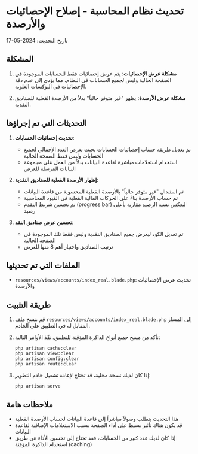 # تحديث نظام المحاسبة - إصلاح الإحصائيات والأرصدة

تاريخ التحديث: 2024-05-17

## المشكلة

1. **مشكلة عرض الإحصائيات**: يتم عرض إحصائيات فقط للحسابات الموجودة في الصفحة الحالية وليس لجميع الحسابات في النظام، مما يؤدي إلى عدم دقة الإحصائيات في البوكسات العلوية.

2. **مشكلة عرض الأرصدة**: يظهر "غير متوفر حالياً" بدلاً من الأرصدة الفعلية للصناديق النقدية.

## التحديثات التي تم إجراؤها

1. **تحديث إحصائيات الحسابات**:
   - تم تعديل طريقة حساب إحصائيات الحسابات بحيث تعرض العدد الإجمالي لجميع الحسابات وليس فقط الصفحة الحالية
   - استخدام استعلامات مباشرة لقاعدة البيانات بدلاً من العمل على مجموعة البيانات المرسلة للعرض

2. **إظهار الأرصدة الفعلية للصناديق النقدية**:
   - تم استبدال "غير متوفر حالياً" بالأرصدة الفعلية المحسوبة من قاعدة البيانات
   - تم حساب الأرصدة بناءً على الحركات المالية الفعلية في القيود المحاسبية
   - تم تحسين شريط التقدم (progress bar) ليعكس نسبة الرصيد مقارنة بأعلى رصيد

3. **تحسين عرض صناديق النقد**:
   - تم تعديل الكود ليعرض جميع الصناديق النقدية وليس فقط تلك الموجودة في الصفحة الحالية
   - ترتيب الصناديق واختيار أهم 8 منها للعرض

## الملفات التي تم تحديثها

- `resources/views/accounts/index_real.blade.php`: تحديث عرض الإحصائيات والأرصدة

## طريقة التثبيت

1. قم بنسخ ملف `resources/views/accounts/index_real.blade.php` إلى المسار المقابل له في التطبيق على الخادم.

2. تأكد من مسح جميع أنواع الذاكرة المؤقتة للتطبيق. نفّذ الأوامر التالية:
   ```
   php artisan cache:clear
   php artisan view:clear
   php artisan config:clear
   php artisan route:clear
   ```

3. إذا كان لديك نسخة محلية، قد تحتاج لإعادة تشغيل خادم التطوير:
   ```
   php artisan serve
   ```

## ملاحظات هامة

- هذا التحديث يتطلب وصولاً مباشراً إلى قاعدة البيانات لحساب الأرصدة الفعلية
- قد يكون هناك تأثير بسيط على أداء الصفحة بسبب الاستعلامات الإضافية لقاعدة البيانات
- إذا كان لديك عدد كبير من الحسابات، فقد تحتاج إلى تحسين الأداء عن طريق استخدام الذاكرة المؤقتة (caching) 